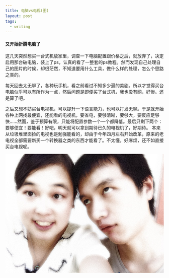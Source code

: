 ```yaml
---
title: 电脑vs电视(图)
layout: post
tags:
  - writing
---
```


#### 又开始折腾电脑了

这几天突然想买一台式机放家里，调查一下电脑配置跟价格之后，就放弃了，决定启用那台破电脑，装上了ps，认真的看了一整套的ps教程。然而发现自己处理自己的图片的时候，却很茫然，不知道要用什么工具，做什么样的处理，怎么个思路之类的。

每天回去太无聊了，各种玩手机，看之前看过不知多少遍的美剧。所以才觉得买台电脑似乎可以有所作为一点，然后问题是即便买了台式机，我也没有网，好惨。还是算了吧。

之后又想不妨买台电视机，可以提升一下语言能力，也可以打发无聊。于是就开始各种上网找最便宜，还能看的电视机，要省电，要够清晰，要够大，要反应足够快……然而，鉴于预算有限，只能将配置参数一个一个都降低。最后只剩下两个： 要够便宜！要能看！好吧，明天就可以拿到期待已久的电视机了，好期待。 本来从垃圾堆里面捡的电视也是勉强能看的，却由于今年四月左右开始改革，原来的老电视全部需要新买一个转换器之类的东西才能看了。不太懂，好麻烦，还不如直接买台电视呢。

![ps](/media/files/2016/09/ps-pic.jpg)

